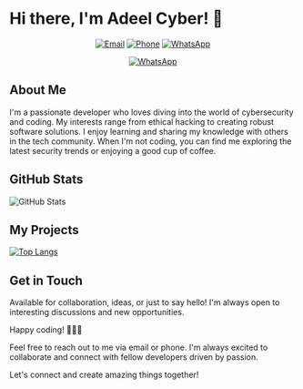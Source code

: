 # Hi there, I'm Adeel Cyber! 👋

<p align="center">
  <a href="mailto:adeelcyber077@gmail.com"><img alt="Email" src="https://img.shields.io/badge/Email-adeelcyber077%40gmail.com-blue?style=flat-square&logo=gmail"></a>
  <a href="tel:+923485667881"><img alt="Phone" src="https://img.shields.io/badge/Phone-(0348)%205667881-blue?style=flat-square"></a>
  <a href="https://wa.me/923485667881"><img alt="WhatsApp" src="https://img.shields.io/badge/WhatsApp-Chat-green?style=flat-square&logo=whatsapp"></a>
</p>
<p align="center">
  <a href="https://adeelcyber.vercel.app/"><img alt="WhatsApp" src="https://adeelcyber.vercel.app/static/media/darkNameLogo.3813124ec3f3f8d9629a.png"></a>
</p>


## About Me

I'm a passionate developer who loves diving into the world of cybersecurity and coding. My interests range from ethical hacking to creating robust software solutions. I enjoy learning and sharing my knowledge with others in the tech community. When I'm not coding, you can find me exploring the latest security trends or enjoying a good cup of coffee.

## GitHub Stats

![GitHub Stats](https://github-readme-stats.vercel.app/api?username=AdeelCyber&show_icons=true&count_private=true&theme=dark)

## My Projects

[![Top Langs](https://github-readme-stats.vercel.app/api/top-langs/?username=AdeelCyber&count_private=true&layout=donut-vertical)](https://github.com/AdeelCyber/github-readme-stats) 


## Get in Touch

Available for collaboration, ideas, or just to say hello! I'm always open to interesting discussions and new opportunities.

Happy coding! 👨‍💻🚀

Feel free to reach out to me via email or phone. I'm always excited to collaborate and connect with fellow developers driven by passion.

Let's connect and create amazing things together!
